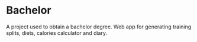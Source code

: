 # Bachelor
A project used to obtain a bachelor degree. Web app for generating training splits, diets, calories calculator and diary.
